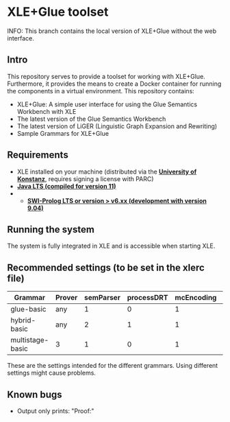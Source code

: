 # XLE+Glue toolset

INFO: This branch contains the local version of XLE+Glue without the web interface. 

## Intro

This repository serves to provide a toolset for working with XLE+Glue. Furthermore, it provides the means to create a Docker container for running the components in a virtual environment.
This repository contains:
- XLE+Glue: A simple user interface for using the Glue Semantics Workbench with XLE
- The latest version of the Glue Semantics Workbench
- The latest version of LiGER (Linguistic Graph Expansion and Rewriting)
- Sample Grammars for XLE+Glue

## Requirements

- XLE installed on your machine (distributed via the **[University of Konstanz](https://ling.sprachwiss.uni-konstanz.de/pages/xle/index.html)**, requires signing a license with PARC)
- **[Java LTS (compiled for version 11)](https://www.docker.com/)**
- - **[SWI-Prolog LTS or version > v6.xx (development with version 9.04)](https://www.docker.com/)**



## Running the system 

The system is fully integrated in XLE and is accessible when starting XLE.


## Recommended settings (to be set in the xlerc file)

| Grammar          | Prover | semParser | processDRT | mcEncoding | transfer |
|------------------|--------|-----------|------------|------------|----------|
| glue-basic       | any    | 1         | 0          | 1          | 0        |
| hybrid-basic     | any    | 2         | 1          | 1          | 1        |
| multistage-basic | 3      | 1         | 0          | 1          | 0        |

These are the settings intended for the different grammars. Using different settings might cause problems. 

## Known bugs

- Output only prints: "Proof:"


